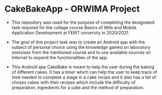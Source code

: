 # CakeBakeApp - ORWIMA Project
- This repository was used for the purpose of completing the designated task required for the collage course Basics of Web and Mobile Application Development at FERIT university in 2020/2021.

- The goal of this project task was to create an Android app with the subject of personal choice using the knowledge gained on laboratory exercises from the mentioned course and to use available sources on Internet to expand the functionalities of the app.

- This Android app CakeBake is meant to help the user during the baking of different cakes. It has a timer which can help the user to keep track of time needed to complete a stage in a cake recipe and it also has a list of choses cakes with their recipes which include the difficulty of preparation, ingredients for a cake and the method of preparation. 
